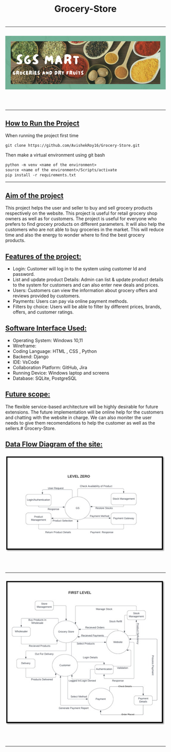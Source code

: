 <h1 align = "center"><b> Grocery-Store</b> <h1> <hr>

<h3 align = "center"><img src="media\cover.png" alt = "banner logo" ><h3><br><hr>

## <u> How to Run the Project</u>

When running the project first time

```
git clone https://github.com/AvishekRoy16/Grocery-Store.git
```

Then make a virtual environment using git bash

```
python -m venv <name of the environment>
source <name of the environment>/Scripts/activate
pip install -r requirements.txt
```
<hr>

## <u> Aim of the  project</u>
This project helps the user and seller to buy and sell grocery products respectively on the website. This project is useful for retail grocery shop owners as well as for customers. The project is useful for everyone who prefers to find grocery products on different parameters. It will also help the customers who are not able to buy groceries in the market. This will reduce time and also the energy to wonder where to find the best grocery products.

## <u> Features of the project: </u>
<ul type = "Square">
<li>Login: Customer will log in to the system using customer Id and password.</li>
<li>List and update product Details: Admin can list & update product details to the system for customers and can also enter new deals and prices.</li>
<li>Users: Customers can view the information about grocery offers and reviews provided by customers.</li>
<li>Payments: Users can pay via online payment methods.</li>
<li>Filters by choice: Users will be able to filter by different prices, brands, offers, and customer ratings.</li>
</ul>

## <u> Software Interface Used: </u>
<ul type = "Square">
<li>Operating System: Windows 10,11</li>
<li>Wireframe:</li>
<li>Coding Language: HTML , CSS , Python</li>
<li>Backend: Django</li>
<li>IDE: VsCode</li>
<li>Collaboration Platform: GitHub, Jira</li>
<li>Running Device: Windows laptop and screens</li>
<li>Database: SQLite, PostgreSQL</li>
</ul>


## <u> Future scope: </u>
The flexible service-based architecture will be highly desirable for future extensions. 
The future implementation will be online help for the customers and chatting with the website in charge. We can also moniter the user needs to give them recomendations to help the customer as well as the sellers.# Grocery-Store.

## <u> Data Flow Diagram of the site: </u>

<h3 align = "center"><img src="media\level 0.jpg" alt = "dfd level 1" ><h3><br><hr>

<h3 align = "center"><img src="media\level 1.jpg" alt = "dfd level 2"><h3><br><hr>